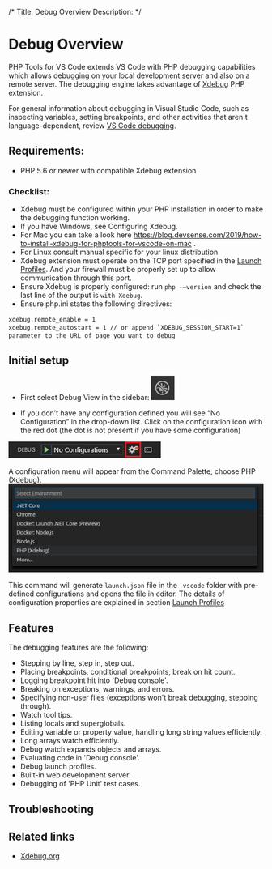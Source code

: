 /*
Title: Debug Overview
Description: 
*/

# Debug Overview

PHP Tools for VS Code extends VS Code with PHP debugging capabilities which allows debugging on your local development server and also on a remote server. The debugging engine takes advantage of [Xdebug](https://xdebug.org/) PHP extension.

For general information about debugging in Visual Studio Code, such as inspecting variables, setting breakpoints, and other activities that aren't language-dependent, review [VS Code debugging](https://code.visualstudio.com/docs/editor/debugging).

## Requirements:

- PHP 5.6 or newer with compatible Xdebug extension

### Checklist:

-	Xdebug must be configured within your PHP installation in order to make the debugging function working. 
  -	If you have Windows, see Configuring Xdebug. 
  -	For Mac you can take a look here https://blog.devsense.com/2019/how-to-install-xdebug-for-phptools-for-vscode-on-mac . 
  -	For Linux consult manual specific for your linux distribution
- Xdebug extension must operate on the TCP port specified in the [Launch Profiles]( vscode/debug/launch-json). And your firewall must be properly set up to allow communication through this port.
-	Ensure Xdebug is properly configured: run `php -–version` and check the last line of the output is `with Xdebug`.
-	Ensure php.ini states the following directives:

```
xdebug.remote_enable = 1
xdebug.remote_autostart = 1 // or append `XDEBUG_SESSION_START=1` parameter to the URL of page you want to debug
```

## Initial setup

-	First select Debug View in the sidebar: 
 ![Debug icon](img/vscode-sidebar-debug.png)
 
-	If you don’t have any configuration defined you will see “No Configuration” in the drop-down list. Click on the configuration icon with the red dot (the dot is not present if you have some configuration)

  ![No Configuration](img/config.png)

  A configuration menu will appear from the Command Palette, choose PHP (Xdebug).
 ![Select Environment](img/environment.png)
 
  This command will generate `launch.json` file in the `.vscode` folder with pre-defined configurations and opens the file in editor. The details of configuration properties are explained in section [Launch Profiles]( vscode/debug/launch-json)

## Features

The debugging features are the following:

- Stepping by line, step in, step out.
- Placing breakpoints, conditional breakpoints, break on hit count.
- Logging breakpoint hit into 'Debug console'.
- Breaking on exceptions, warnings, and errors.
- Specifying non-user files (exceptions won't break debugging, stepping through).
- Watch tool tips.
- Listing locals and superglobals.
- Editing variable or property value, handling long string values efficiently.
- Long arrays watch efficiently.
- Debug watch expands objects and arrays.
- Evaluating code in 'Debug console'.
- Debug launch profiles.
- Built-in web development server.
- Debugging of 'PHP Unit' test cases.

## Troubleshooting

## Related links

- [Xdebug.org](https://xdebug.org/)
